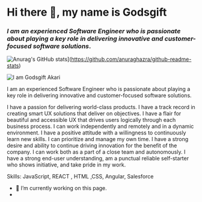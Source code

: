 # Hi there 👋, my name is Godsgift
### *I am an experienced Software Engineer who is passionate about playing a key role in delivering innovative and customer-focused software solutions*.

![Anurag's GitHub stats](https://github-readme-stats.vercel.app/api?username=giftakari)](https://github.com/anuraghazra/github-readme-stats)

![I am Godsgift Akari](https://pbs.twimg.com/profile_banners/278924776/1631864230/1500x500)

I am an experienced Software Engineer who is passionate about playing a key role in delivering innovative and customer-focused software solutions.

I have a passion for delivering world-class products.
I have a track record in creating smart UX solutions that deliver on objectives.
I have a flair for beautiful and accessible UX that drives users logically through each business process.
I can work independently and remotely and in a dynamic environment.
I have a positive attitude with a willingness to continuously learn new skills.
I can prioritize and manage my own time.
I have a strong desire and ability to continue driving innovation for the benefit of the company.
I can work both as a part of a close team and autonomously.
I have a strong end-user understanding, am a punctual reliable self-starter who shows initiative, and take pride in my work.

Skills: JavaScript, REACT , HTML ,CSS, Angular, Salesforce

- 🔭 I’m currently working on this page. 
- 




